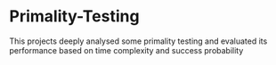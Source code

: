 # Primality-Testing
This projects deeply analysed some primality testing and evaluated its performance based on time complexity and success probability
